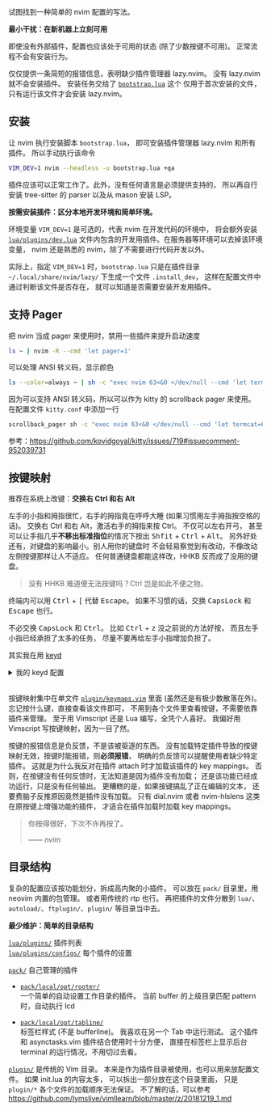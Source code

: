 试图找到一种简单的 nvim 配置的写法。

**最小干扰：在新机器上立刻可用**

即使没有外部插件，配置也应该处于可用的状态 (除了少数按键不可用)。
正常流程不会有安装行为。

仅仅提供一条简短的报错信息，表明缺少插件管理器 lazy.nvim。
没有 lazy.nvim 就不会安装插件。
安装任务交给了 [`bootstrap.lua`](bootstrap.lua) 这个
仅用于首次安装的文件，只有运行该文件才会安装 lazy.nvim。

## 安装

让 nvim 执行安装脚本 `bootstrap.lua`，
即可安装插件管理器 lazy.nvim 和所有插件。
所以手动执行该命令

```bash
VIM_DEV=1 nvim --headless -u bootstrap.lua +qa
```

插件应该可以正常工作了。此外，没有任何语言是必须提供支持的，
所以再自行安装 tree-sitter 的 parser 以及从 mason 安装 LSP。

**按需安装插件：区分本地开发环境和简单环境。**

环境变量 `VIM_DEV=1` 是可选的，代表 nvim 在开发代码的环境中，
将会额外安装 [`lua/plugins/dev.lua`](lua/plugins/dev.lua)
文件内包含的开发用插件。在服务器等环境可以去掉该环境变量，
nvim 还是熟悉的 nvim，除了不需要进行代码开发以外。

实际上，指定 `VIM_DEV=1` 时，`bootstrap.lua` 只是在插件目录
`~/.local/share/nvim/lazy/` 下生成一个文件 `.install_dev`，
这样在配置文件中通过判断该文件是否存在，
就可以知道是否需要安装开发用插件。

## 支持 Pager

把 nvim 当成 pager 来使用时，禁用一些插件来提升启动速度

```bash
ls ~ | nvim -R --cmd 'let pager=1'
```

可以处理 ANSI 转义码，显示颜色

```bash
ls --color=always ~ | sh -c "exec nvim 63<&0 </dev/null --cmd 'let termcat=63'"
```

因为可以支持 ANSI 转义码，所以可以作为 kitty 的 scrollback pager 来使用。
在配置文件 `kitty.conf` 中添加一行

```bash
scrollback_pager sh -c "exec nvim 63<&0 </dev/null --cmd 'let termcat=63'"
```

参考：<https://github.com/kovidgoyal/kitty/issues/719#issuecomment-952039731>

## 按键映射

推荐在系统上改键：**交换右 Ctrl 和右 Alt**

左手的小指和拇指很忙，右手的拇指竟在呼呼大睡
(如果习惯用左手拇指按空格的话)。
交换右 Ctrl 和右 Alt，激活右手的拇指来按 Ctrl。
不仅可以左右开弓，
甚至可以让手指几乎**不移出标准指位**的情况下按出
<kbd>Shfit</kbd> + <kbd>Ctrl</kbd> + <kbd>Alt</kbd>。
另外好处还有，对键盘的影响最小。别人用你的键盘时
不会轻易察觉到有改动，不像改动左侧按键那样让人不适应。
任何普通键盘都能这样改，HHKB 反而成了没用的键盘。

> 没有 HHKB 难道便无法按键吗？Ctrl 岂是如此不便之物。

终端内可以用 <kbd>Ctrl</kbd> + <kbd>[</kbd> 代替 <kbd>Escape</kbd>。
如果不习惯的话，交换 <kbd>CapsLock</kbd> 和
<kbd>Escape</kbd> 也行。

不必交换 <kbd>CapsLock</kbd> 和 <kbd>Ctrl</kbd>。
比如 <kbd>Ctrl</kbd> + <kbd>z</kbd> 没之前说的方法好按，
而且左手小指已经承担了太多的任务，
尽量不要再给左手小指增加负担了。

其实我在用 [keyd](https://github.com/rvaiya/keyd)
<details>
  <summary>我的 keyd 配置</summary>

  ```ini
  [ids]
  *

  [main]
  # 右 Alt 按住不放是 Ctrl，按一次松开是 Escape
  rightalt = overload(control, esc)
  rightcontrol = rightalt
  ```
</details>
<br>

按键映射集中在单文件
[`plugin/keymaps.vim`](plugin/keymaps.vim)
里面 (虽然还是有极少数散落在外)。
忘记按什么键，直接查看该文件即可，
不用到各个文件里查看按键，不需要依靠插件来管理。
至于用 Vimscript 还是 Lua 编写，全凭个人喜好。
我偏好用 Vimscript 写按键映射，因为一目了然。

按键的报错信息是负反馈，不是该被驱逐的东西。
没有加载特定插件导致的按键映射无效，按键时能报错，则**必须报错**，
明确的负反馈可以提醒使用者缺少特定插件。
这就是为什么我反对在插件 attach 时才加载该插件的 key mappings。
否则，在按键没有任何反馈时，无法知道是因为插件没有加载；
还是该功能已经成功运行，只是没有任何输出。
更糟糕的是，如果按键搞乱了正在编辑的文本，
还要费脑子反推原因竟然是插件没有加载。
只有 dial.nvim 或者 nvim-hlslens 这类在原按键上增强功能的插件，
才适合在插件加载时加载 key mappings。

> 你按得很好，下次不许再按了。
>
> —— <cite>nvim</cite>

## 目录结构

复杂的配置应该按功能划分，拆成高内聚的小插件。
可以放在 `pack/` 目录里，用 neovim 内置的包管理。
或者用传统的 rtp 也行。
再把插件的文件分散到 `lua/`、`autoload/`、`ftplugin/`、`plugin/`
等目录当中去。

**最少维护：简单的目录结构**

[`lua/plugins/`](lua/plugins/) 插件列表  
[`lua/plugins/configs/`](lua/plugins/configs/) 每个插件的设置  

[`pack/`](pack/) 自己管理的插件  
- [`pack/local/opt/rooter/`](pack/local/opt/rooter/)  
一个简单的自动设置工作目录的插件。
当前 buffer 的上级目录匹配 pattern 时，自动执行 lcd

- [`pack/local/opt/tabline/`](pack/local/opt/tabline/)  
标签栏样式 (不是 bufferline)。
我喜欢在另一个 Tab 中运行测试。
这个插件和 asynctasks.vim 插件结合使用时十分方便，
直接在标签栏上显示后台 terminal 的运行情况，不用切过去看。

[`plugin/`](plugin/) 是传统的 Vim 目录。
本来是作为插件目录被使用，也可以用来放配置文件。
如果 init.lua 的内容太多，
可以拆出一部分放在这个目录里面，
只是 `plugin/*` 各个文件的加载顺序无法保证。
不了解的话，可以参考
<https://github.com/lymslive/vimllearn/blob/master/z/20181219_1.md>
